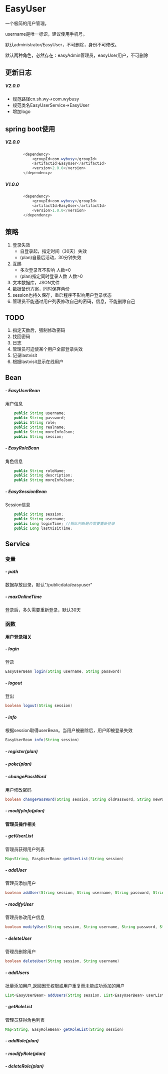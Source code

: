 # EasyUser

一个极简的用户管理。

username是唯一标识，建议使用手机号。

默认administrator/EasyUser，不可删除，身份不可修改。

默认两种角色，必然存在：easyAdmin管理员，easyUser用户，不可删除

## 更新日志

##### V2.0.0

- 规范路径cn.sh.wy->com.wybusy 
- 规范类名EasyUserService->EasyUser
- 增加logo

## spring boot使用

##### V2.0.0

```java
        <dependency>
            <groupId>com.wybusy</groupId>
            <artifactId>EasyUser</artifactId>
            <version>2.0.0</version>
        </dependency>
```

##### V1.0.0

```java
        <dependency>
            <groupId>com.wybusy</groupId>
            <artifactId>EasyUser</artifactId>
            <version>1.0.0</version>
        </dependency>
```

## 策略

1. 登录失效
   - 自登录起，指定时间（30天）失效
   - (plan)自最后活动，30分钟失效
2. 互踢
   - 多次登录互不影响 人数=0
   - (plan)指定同时登录人数 人数>0
3. 文本数据库，JSON文件
4. 数据备份方案，同时保存两份
5. session也持久保存，重启程序不影响用户登录状态
6. 管理员不能通过用户列表修改自己的密码，信息，不能删除自己

## TODO

1. 指定天数后，强制修改密码
2. 找回密码
3. 日志
4. 管理员可迫使某个用户全部登录失效
5. 记录lastvisit
6. 根据lastvisit显示在线用户


## Bean

##### - EasyUserBean

用户信息

```java
    public String username;
    public String password;
    public String role;
    public String realname;
    public String moreInfoJson;
    public String session;
```

##### - EasyRoleBean

角色信息

```java
    public String roleName;
    public String description;
    public String moreInfoJson;
```

##### - EasySessionBean

Session信息

```java
    public String session;
    public String username;
    public Long loginTime; //据此判断是否需要重新登录
    public Long lastVisitTime;
```

## Service

### 变量
##### - path

数据存放目录，默认"/publicdata/easyuser"

##### - maxOnlineTime

登录后，多久需要重新登录，默认30天

### 函数

#### 用户登录相关

##### - login
登录

```java
EasyUserBean login(String username, String password)
```

##### - logout

登出

```java
boolean logout(String session)
```
##### - info

根据session取得userBean。当用户被删除后，用户即被登录失效

```java
EasyUserBean info(String session)
```

##### - register(plan)

##### - poke(plan)

##### - changePassWord
用户修改密码

```java
boolean changePassWord(String session, String oldPassword, String newPassword)
```

##### - modifyInfo(plan)

#### 管理员操作相关

##### - getUserList
管理员获得用户列表

```java
Map<String, EasyUserBean> getUserList(String session)
```

##### - addUser
管理员添加用户

```java
boolean addUser(String session, String username, String password, String role, String realname, String moreInfoJson)
```

##### - modifyUser
管理员修改用户信息

```java
boolean modifyUser(String session, String username, String password, String role, String realname, String moreInfoJson)
```

##### - deleteUser
管理员删除用户

```java
boolean deleteUser(String session, String username)
```

##### - addUsers
批量添加用户,返回因无权限或用户重复而未能成功添加的用户

```java
List<EasyUserBean> addUsers(String session, List<EasyUserBean> userList)
```

##### - getRoleList

管理员获得角色列表

```java
Map<String, EasyRoleBean> getRoleList(String session)
```

##### - addRole(plan)

##### - modifyRole(plan)

##### - deleteRole(plan)
